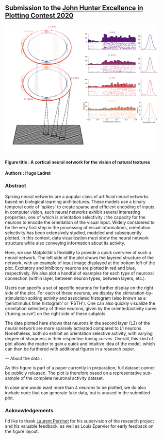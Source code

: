## Submission to the [John Hunter Excellence in Plotting Contest 2020](https://jhepc.github.io/about.html)
![Figure](./fig/figure.png)

#### Figure title : A cortical neural network for the vision of natural textures 
#### Authors : Hugo Ladret
 
### Abstract
Spiking neural networks are a popular class of artificial neural networks based on biological learning architectures. These models use a binary temporal code of 'spikes' to create sparse and efficient encoding of inputs. In computer vision, such neural networks exhibit several interesting properties, one of which is orientation selectivity : the capacity for the neurons to encode the orientation of the visual input. Widely considered to be the very first step in the processing of visual informations, orientation selectivity has been extensively studied, modeled and subsequently plotted. In this context, data visualization must show the neural network structure while also conveying information about its activity.

Here, we use Matplotlib's flexibility  to provide a quick overview of such a neural network. The left side of the plot shows the layered structure of the network, with an example of input image displayed at the bottom left of the plot. Excitatory and inhibitory neurons are plotted in red and blue, respectively. We also plot a handful of examples for each type of neuronal connection (within layer, between neuron types, between layers, etc.). 

Users can specify a set of specific neurons for further display on the right side of the plot. For each of these neurons, we display the stimulation-by-stimulation spiking activity and associated histogram (also known as a 'peristimulus time histogram' or 'PSTH'). One can also quickly visualize the orientation selectivity of these neurons, given by the oriented/activity curve ('tuning curve') on the right side of these subplots.  

The data plotted here shows that neurons in the second layer (L2) of the neural network are more sparsely activated compared to L1 neurons. Nonetheless, both do exhibit an orientation selective activity, with varying degree of sharpness in their respective tuning curves. Overall, this kind of plot allows the reader to gain a quick and intuitive idea of the model, which can then be furthered with additional figures in a research paper.

-- 
About the data :

As this figure is part of a paper currently in preparation, full dataset cannot be publicly released. The plot is therefore based on a representative sub-sample of the complete neuronal activity dataset. 

In case one would want more than 4 neurons to be plotted, we do also include code that can generate fake data, but is unused in the submitted plot.  

### Acknowledgements
I'd like to thank [Laurent Perrinet](https://laurentperrinet.github.io/authors/laurent-u-perrinet/) for his supervision of the research project and his valuable feedback, as well as Louis Eparvier for early feedback on the figure layout.
